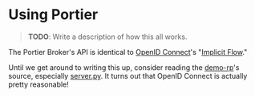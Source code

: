 # Using Portier

> **TODO**: Write a description of how this all works.

The Portier Broker's API is identical to [OpenID
Connect](http://openid.net/specs/openid-connect-core-1_0.html)'s "[Implicit
Flow](http://openid.net/specs/openid-connect-core-1_0.html#ImplicitFlowAuth)."

Until we get around to writing this up, consider reading the
[demo-rp](https://github.com/portier/demo-rp)'s source, especially
[server.py](https://github.com/portier/demo-rp/blob/main/server.py). It turns
out that OpenID Connect is actually pretty reasonable!
